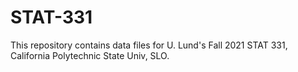 # STAT-331

This repository contains data files for U. Lund's Fall 2021 STAT 331, California Polytechnic State Univ, SLO.
